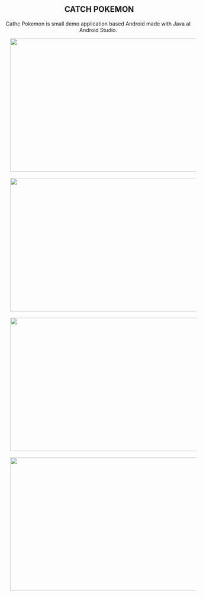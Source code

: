 <p style="text-align: center;"><br /></p><h2 style="text-align: center;">&nbsp;<b>CATCH POKEMON</b></h2><p style="text-align: center;">Cathc Pokemon is small demo application based Android made with Java at Android Studio. <br /></p><div class="separator" style="clear: both; text-align: center;"><div class="separator" style="clear: both; text-align: center;"><a href="https://1.bp.blogspot.com/-_fG6c4aWvnE/YV1D7NJNeTI/AAAAAAAAAB0/HSvNGud279s1qCJJ3XHb5dnb9GoSeWNRgCLcBGAsYHQ/s2048/Slide%2B16_9%2B-%2B5.png" imageanchor="1" style="margin-left: 1em; margin-right: 1em;"><img border="0" data-original-height="1152" data-original-width="2048" height="360" src="https://1.bp.blogspot.com/-_fG6c4aWvnE/YV1D7NJNeTI/AAAAAAAAAB0/HSvNGud279s1qCJJ3XHb5dnb9GoSeWNRgCLcBGAsYHQ/w640-h360/Slide%2B16_9%2B-%2B5.png" width="640" /></a></div><br /><div class="separator" style="clear: both; text-align: center;"><a href="https://1.bp.blogspot.com/-RHDZnDos6tU/YV1D5ARjRqI/AAAAAAAAABs/jWr2CkiFWJgs4OnK35rviD9Ddijh5SVFACLcBGAsYHQ/s2048/Slide%2B16_9%2B-%2B6.png" imageanchor="1" style="margin-left: 1em; margin-right: 1em;"><img border="0" data-original-height="1152" data-original-width="2048" height="360" src="https://1.bp.blogspot.com/-RHDZnDos6tU/YV1D5ARjRqI/AAAAAAAAABs/jWr2CkiFWJgs4OnK35rviD9Ddijh5SVFACLcBGAsYHQ/w640-h360/Slide%2B16_9%2B-%2B6.png" width="640" /></a></div><br /><div class="separator" style="clear: both; text-align: center;"><a href="https://1.bp.blogspot.com/-S7CdWX0OMg8/YV1D7eOuIeI/AAAAAAAAAB4/wlFhxhKB8yofieVTQcvIiXw-kpKqqHotgCLcBGAsYHQ/s2048/Slide%2B16_9%2B-%2B7%25281%2529.png" imageanchor="1" style="margin-left: 1em; margin-right: 1em;"><img border="0" data-original-height="1152" data-original-width="2048" height="360" src="https://1.bp.blogspot.com/-S7CdWX0OMg8/YV1D7eOuIeI/AAAAAAAAAB4/wlFhxhKB8yofieVTQcvIiXw-kpKqqHotgCLcBGAsYHQ/w640-h360/Slide%2B16_9%2B-%2B7%25281%2529.png" width="640" /></a></div><br /><div class="separator" style="clear: both; text-align: center;"><a href="https://1.bp.blogspot.com/-ZUacqNebonI/YV1D7RrjGLI/AAAAAAAAABw/QvjpybAeEoMV4o_mCwOk_bLLnwHFgE6cQCLcBGAsYHQ/s2048/Slide%2B16_9%2B-%2B8.png" imageanchor="1" style="margin-left: 1em; margin-right: 1em;"><img border="0" data-original-height="1152" data-original-width="2048" height="360" src="https://1.bp.blogspot.com/-ZUacqNebonI/YV1D7RrjGLI/AAAAAAAAABw/QvjpybAeEoMV4o_mCwOk_bLLnwHFgE6cQCLcBGAsYHQ/w640-h360/Slide%2B16_9%2B-%2B8.png" width="640" /></a></div><br />&nbsp;</div><div class="separator" style="clear: both; text-align: center;">&nbsp;</div><div class="separator" style="clear: both; text-align: center;"></div><div class="separator" style="clear: both; text-align: right;"><br /></div><div class="separator" style="clear: both; text-align: right;">&nbsp;</div><p></p>

